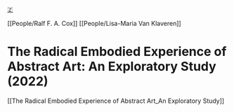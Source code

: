 [🇿](zotero://select/library/items/TRSDFYJD)

[[People/Ralf F. A. Cox]] [[People/Lisa-Maria Van Klaveren]] 
# The Radical Embodied Experience of Abstract Art: An Exploratory Study (2022)

[[The Radical Embodied Experience of Abstract Art_An Exploratory Study]]
